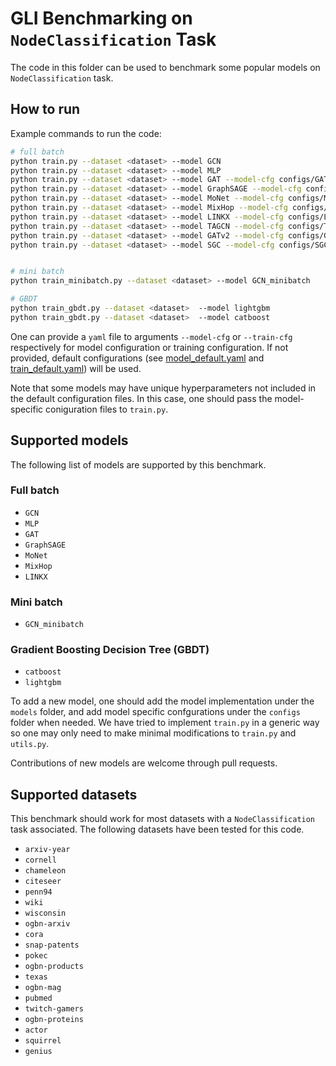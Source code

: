 # GLI Benchmarking on `NodeClassification` Task

The code in this folder can be used to benchmark some popular models on `NodeClassification` task.

## How to run

Example commands to run the code:

```bash
# full batch
python train.py --dataset <dataset> --model GCN
python train.py --dataset <dataset> --model MLP
python train.py --dataset <dataset> --model GAT --model-cfg configs/GAT.yaml
python train.py --dataset <dataset> --model GraphSAGE --model-cfg configs/GraphSAGE.yaml
python train.py --dataset <dataset> --model MoNet --model-cfg configs/MoNet.yaml
python train.py --dataset <dataset> --model MixHop --model-cfg configs/MixHop.yaml
python train.py --dataset <dataset> --model LINKX --model-cfg configs/LINKX.yaml --train-cfg configs/LINKX_train.yaml
python train.py --dataset <dataset> --model TAGCN --model-cfg configs/TAGCN.yaml
python train.py --dataset <dataset> --model GATv2 --model-cfg configs/GATv2.yaml
python train.py --dataset <dataset> --model SGC --model-cfg configs/SGC.yaml


# mini batch
python train_minibatch.py --dataset <dataset> --model GCN_minibatch

# GBDT
python train_gbdt.py --dataset <dataset>  --model lightgbm
python train_gbdt.py --dataset <dataset>  --model catboost
```

One can provide a `yaml` file to arguments `--model-cfg` or `--train-cfg` respectively for model configuration or training configuration. If not provided, default configurations (see [model_default.yaml](https://github.com/Graph-Learning-Benchmarks/gli/blob/main/benchmarks/NodeClassification/configs/model_default.yaml) and [train_default.yaml](https://github.com/Graph-Learning-Benchmarks/gli/blob/main/benchmarks/NodeClassification/configs/train_default.yaml)) will be used. 

Note that some models may have unique hyperparameters not included in the default configuration files. In this case, one should pass the model-specific coniguration files to `train.py`.

## Supported models

The following list of models are supported by this benchmark.

### Full batch

- `GCN`
- `MLP`
- `GAT`
- `GraphSAGE`
- `MoNet`
- `MixHop`
- `LINKX`

### Mini batch

- `GCN_minibatch`

### Gradient Boosting Decision Tree (GBDT)

- `catboost`
- `lightgbm`

To add a new model, one should add the model implementation under the `models` folder, and add model specific confgurations under the `configs` folder when needed. We have tried to implement `train.py` in a generic way so one may only need to make minimal modifications to `train.py` and `utils.py`.

Contributions of new models are welcome through pull requests.

## Supported datasets

This benchmark should work for most datasets with a `NodeClassification` task associated. The following datasets have been tested for this code.

- `arxiv-year`
- `cornell`
- `chameleon`
- `citeseer`
- `penn94`
- `wiki`
- `wisconsin`
- `ogbn-arxiv`
- `cora`
- `snap-patents`
- `pokec`
- `ogbn-products`
- `texas`
- `ogbn-mag`
- `pubmed`
- `twitch-gamers`
- `ogbn-proteins`
- `actor`
- `squirrel`
- `genius`
